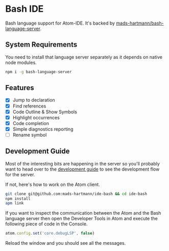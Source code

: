 # Bash IDE

Bash language support for Atom-IDE. It's backed by
[mads-hartmann/bash-language-server][bash-lsp].

## System Requirements

You need to install that language server separately as it depends on native node
modules.

```bash
npm i -g bash-language-server
```

## Features

- [x] Jump to declaration
- [x] Find references
- [x] Code Outline & Show Symbols
- [x] Highlight occurrences
- [x] Code completion
- [x] Simple diagnostics reporting
- [ ] Rename symbol

## Development Guide

Most of the interesting bits are happening in the server so you'll probably want
to head over to the [development guide][server-dev-guide] to see the development
flow for the server.

If not, here's how to work on the Atom client.

```bash
git clone git@github.com:mads-hartmann/ide-bash && cd ide-bash
npm install
apm link
```

If you want to inspect the communication between the Atom and the Bash language
server then open the Developer Tools in Atom and execute the following piece of
code in the Console.

```javascript
atom.config.set('core.debugLSP', false)
```

Reload the window and you should see all the messages.

[bash-lsp]: https://github.com/mads-hartmann/bash-language-server
[server-dev-guide]: https://github.com/mads-hartmann/bash-language-server/blob/master/docs/development-guide.md
